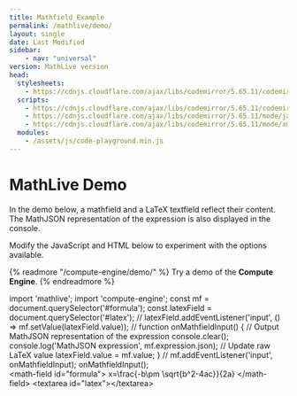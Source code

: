 ```yaml
---
title: Mathfield Example
permalink: /mathlive/demo/
layout: single
date: Last Modified
sidebar:
    - nav: "universal"
version: MathLive version
head:
  stylesheets:
    - https://cdnjs.cloudflare.com/ajax/libs/codemirror/5.65.11/codemirror.min.css
  scripts:
    - https://cdnjs.cloudflare.com/ajax/libs/codemirror/5.65.11/codemirror.min.js
    - https://cdnjs.cloudflare.com/ajax/libs/codemirror/5.65.11/mode/javascript/javascript.min.js
    - https://cdnjs.cloudflare.com/ajax/libs/codemirror/5.65.11/mode/xml/xml.min.js
  modules:
    - /assets/js/code-playground.min.js
---
```

<script>
  moduleMap = {
    "mathlive": "//unpkg.com/mathlive/dist/mathlive.mjs",
    "compute-engine": "//unpkg.com/@cortex-js/compute-engine?module"
  };
  window.addEventListener('DOMContentLoaded', (event) => 
      import('//unpkg.com/mathlive/dist/mathlive.mjs').then((mathlive) => document.getElementById('version').innerText = mathlive.version.mathlive + ' (debug)'
  ));
</script>

# MathLive Demo

In the demo below, a mathfield and a LaTeX textfield reflect their content. The
MathJSON representation of the expression is also displayed in the console.

Modify the JavaScript and HTML below to experiment with the options available.

{% readmore "/compute-engine/demo/" %}
Try a demo of the **Compute Engine**.
{% endreadmore %}



<!-- htmlmin:ignore -->
<code-playground layout="stack">
    <style slot="style">
      .output {
        padding: 16px;
      }
      .output textarea {
        color: var(--ui-color);
        background: var(--ui-background);
      }
      .output:focus-within {
        outline: none;
      }
      .output math-field, #latex {
        border-radius: 4px;
        border: var(--ui-border);
        padding: 8px;
      }
      .output math-field { font-size: 24px; } 
      .output math-field:focus-within {
        outline: Highlight auto 1px;
        outline: -webkit-focus-ring-color auto 1px
      }
      #latex {
        margin-top: 1em;
        font-family: var(--monospace-font-family), 'IBM Plex Mono', 'Fira Code', 'Source Code Pro',   monospace;
      }
    </style>
    <div slot="javascript">import 'mathlive';
import  'compute-engine';
const mf = document.querySelector('#formula');
const latexField = document.querySelector('#latex');
//
latexField.addEventListener('input', () => mf.setValue(latexField.value));
//
function onMathfieldInput() {
    // Output MathJSON representation of the expression
    console.clear();
    console.log('MathJSON expression', mf.expression.json);  
    // Update raw LaTeX value
    latexField.value = mf.value;
}
//
mf.addEventListener('input', onMathfieldInput);
onMathfieldInput();</div>
    <div slot="html">
&lt;math-field id="formula"&gt;
    x=\frac{-b\pm \sqrt{b^2-4ac}}{2a}
&lt;/math-field&gt;
&lt;textarea id="latex"&gt;&lt;/textarea&gt;</div>
</code-playground>
<!-- htmlmin:ignore -->
